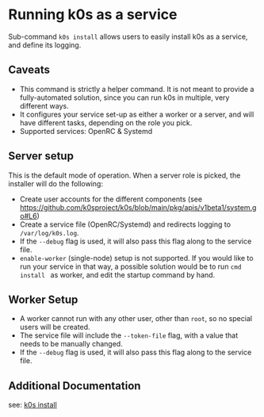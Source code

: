 # Running k0s as a service

Sub-command `k0s install` allows users to easily install k0s as a service, and define its logging.

## Caveats
* This command is strictly a helper command. It is not meant to provide a fully-automated solution, since you can run k0s in multiple, very different ways.
* It configures your service set-up as either a worker or a server, and will have different tasks, depending on the role you pick.
* Supported services: OpenRC & Systemd

## Server setup
This is the default mode of operation. When a server role is picked, the installer will do the following:

* Create user accounts for the different components (see https://github.com/k0sproject/k0s/blob/main/pkg/apis/v1beta1/system.go#L6)
* Create a service file (OpenRC/Systemd) and redirects logging to `/var/log/k0s.log`.
* If the `--debug` flag is used, it will also pass this flag along to the service file.
* `enable-worker` (single-node) setup is not supported. If you would like to run your service in that way, a possible solution would be to run `cmd install ` as worker, and edit the startup command by hand.

## Worker Setup
* A worker cannot run with any other user, other than `root`, so no special users will be created.
* The service file will include the `--token-file` flag, with a value that needs to be manually changed.
* If the `--debug` flag is used, it will also pass this flag along to the service file.

## Additional Documentation
see: [k0s install](cli/k0s_install.md)